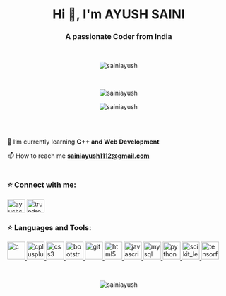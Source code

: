 <h1 align="center">Hi 👋, I'm AYUSH SAINI</h1>
<h3 align="center">A passionate Coder from India</h3>
<br>

<p align="center"> <img src="https://komarev.com/ghpvc/?username=sainiayusha&label=Profile%20views&color=0e75b6&style=flat" alt="sainiayush" /> </p>
<br>

<p align="center"> <img align="center" src="https://github-readme-stats.vercel.app/api?username=sainiayush&hide=contribs,prs" alt="sainiayush" /></p>
<p align="center"> <img align="center" src="https://github-readme-stats.vercel.app/api/top-langs/?username=sainiayush&layout=compact&langs_count=20" alt="sainiayush" />
</p>
<br>
<br>

🌱 I’m currently learning **C++ and Web Development**

📫  How to reach me **sainiayush1112@gmail.com**
<br>
<br>

<h3 align="left">⭐ Connect with me:</h3>
<p align="left"> 
<a href="https://www.linkedin.com/in/ayushsaini1005/" target="blank"><img align="center" src="https://cdn.jsdelivr.net/npm/simple-icons@3.0.1/icons/linkedin.svg" alt="ayushsaini1005" height="30" width="40" /></a>
<a href="https://auth.geeksforgeeks.org/user/truedreamer18/practice/" target="blank"><img align="center" src="https://cdn.jsdelivr.net/npm/simple-icons@3.0.1/icons/geeksforgeeks.svg" alt="truedreamer18/practice/" height="30" width="40" /></a>
</p>

<h3 align="left">⭐ Languages and Tools:</h3>
<p align="left"> <a href="https://www.cprogramming.com/" target="_blank"> <img src="https://amanguptaofficial.netlify.app/images/c.png" alt="c" width="40" height="40"/> </a> <a href="https://www.w3schools.com/cpp/" target="_blank"> <img src="https://amanguptaofficial.netlify.app/images/c++1.png" alt="cplusplus" width="40" height="40"/> </a> <a href="https://www.w3schools.com/css/" target="_blank"> <img src="https://amanguptaofficial.netlify.app/images/css.png" alt="css3" width="40" height="40"/> </a>  <a href="https://getbootstrap.com/docs/5.0/getting-started/introduction/"><img src="https://upload.wikimedia.org/wikipedia/commons/thumb/b/b2/Bootstrap_logo.svg/1200px-Bootstrap_logo.svg.png" alt="bootstrap" width="40" height="40"/></a><a href="https://git-scm.com/" target="_blank"> <img src="https://www.vectorlogo.zone/logos/git-scm/git-scm-icon.svg" alt="git" width="40" height="40"/> </a> <a href="https://www.w3.org/html/" target="_blank"> <img src="https://amanguptaofficial.netlify.app/images/html.png" alt="html5" width="40" height="40"/> </a> <a href="https://developer.mozilla.org/en-US/docs/Web/JavaScript" target="_blank"> <img src="https://amanguptaofficial.netlify.app/images/js.png" alt="javascript" width="40" height="40"/> </a> <a href="https://www.mysql.com/" target="_blank"> <img src="https://amanguptaofficial.netlify.app/images/sql.png" alt="mysql" width="40" height="40"/> </a> <a href="https://www.python.org" target="_blank"> <img src="https://upload.wikimedia.org/wikipedia/commons/c/c3/Python-logo-notext.svg" alt="python" width="40" height="40"/> </a> <a href="https://scikit-learn.org/" target="_blank"> <img src="https://upload.wikimedia.org/wikipedia/commons/0/05/Scikit_learn_logo_small.svg" alt="scikit_learn" width="40" height="40"/> </a> <a href="https://www.tensorflow.org" target="_blank"> <img src="https://www.vectorlogo.zone/logos/tensorflow/tensorflow-icon.svg" alt="tensorflow" width="40" height="40"/> </a></p>

<br>
 
<p align="center"><img align="center" src="https://github-readme-streak-stats.herokuapp.com/?user=sainiayush&" alt="sainiayush" /></p>
 
 
